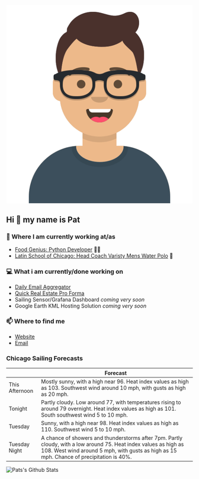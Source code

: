 [![Social banner for p-j-falconer](https://raw.githubusercontent.com/P-J-FALCONER/P-J-FALCONER/master/assets/avataaars.svg)](https://patfalconer.com/)
## Hi :wave: my name is Pat

### 💼 Where I am currently working at/as
- [Food Genius: Python Developer](https://getfoodgenius.com/) 🍔🐍
- [Latin School of Chicago: Head Coach Varisty Mens Water Polo](https://www.latinschool.org/) 🤽


### 💻 What i am currently/done working on
 - [Daily Email Aggregator](https://github.com/P-J-FALCONER/dott_daily_mail)
 - [Quick Real Estate Pro Forma](https://github.com/P-J-FALCONER/henry)
 - Sailing Sensor/Grafana Dashboard *coming very soon*
 - Google Earth KML Hosting Solution *coming very soon*

### 📫 Where to find me
 - [Website](https://patfalconer.com/)
 - [Email](mailto:patrick.j.falconer@gmail.com)


### Chicago Sailing Forecasts
|   | Forecast  |
|---|---|
| This Afternoon | Mostly sunny, with a high near 96. Heat index values as high as 103. Southwest wind around 10 mph, with gusts as high as 20 mph. |
| Tonight | Partly cloudy. Low around 77, with temperatures rising to around 79 overnight. Heat index values as high as 101. South southwest wind 5 to 10 mph. |
| Tuesday | Sunny, with a high near 98. Heat index values as high as 110. Southwest wind 5 to 10 mph. |
| Tuesday Night | A chance of showers and thunderstorms after 7pm. Partly cloudy, with a low around 75. Heat index values as high as 108. West wind around 5 mph, with gusts as high as 15 mph. Chance of precipitation is 40%. |

![Pats's Github Stats](https://github-readme-stats.vercel.app/api?username=p-j-falconer&show_icons=true&theme=radical)

